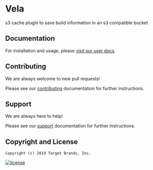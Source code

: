 # Vela

s3 cache plugin to save build information in an s3 compatible bucket

## Documentation

For installation and usage, please [visit our user docs](https://go-vela.github.io/docs/).

## Contributing

We are always welcome to new pull requests!

Please see our [contributing](CONTRIBUTING.md) documentation for further instructions.

## Support

We are always here to help!

Please see our [support](SUPPORT.md) documentation for further instructions.

## Copyright and License

```
Copyright (c) 2019 Target Brands, Inc.
```

[![license](https://img.shields.io/crates/l/gl.svg)](LICENSE)
